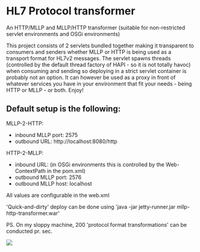 # HL7 Protocol transformer
An HTTP/MLLP and MLLP/HTTP transformer (suitable for non-restricted servlet environments and OSGi environments)

This project consists of 2 servlets bundled together making it transparent to consumers and senders whether MLLP or HTTP is being used as a transport format for HL7v2 messages. The servlet spawns threads (controlled by the default thread factory of HAPI - so it is not totally havoc) when consuming and sending so deploying in a strict servlet container is probably not an option. It can however be used as a proxy in front of whatever services you have in your environment that fit your needs - being HTTP or MLLP - or both. Enjoy!

## Default setup is the following:

MLLP-2-HTTP:

- inbound MLLP port: 2575
- outbound URL: http://localhost:8080/http

HTTP-2-MLLP:

- inbound URL: <wherever the servlet is deployed> (in OSGi environments this is controlled by the Web-ContextPath in the pom.xml)
- outbound MLLP port: 2576
- outbound MLLP host: localhost

All values are configurable in the web.xml

'Quick-and-dirty' deploy can be done using 'java -jar jetty-runner.jar mllp-http-transformer.war'


PS. On my sloppy machine, 200 'protocol format transformations' can be conducted pr. sec.

[<img src="https://github.com/jkiddo/mllp-http-transformer/raw/master/HoH_Relay_extended.png">](https://github.com/jkiddo/mllp-http-transformer)
